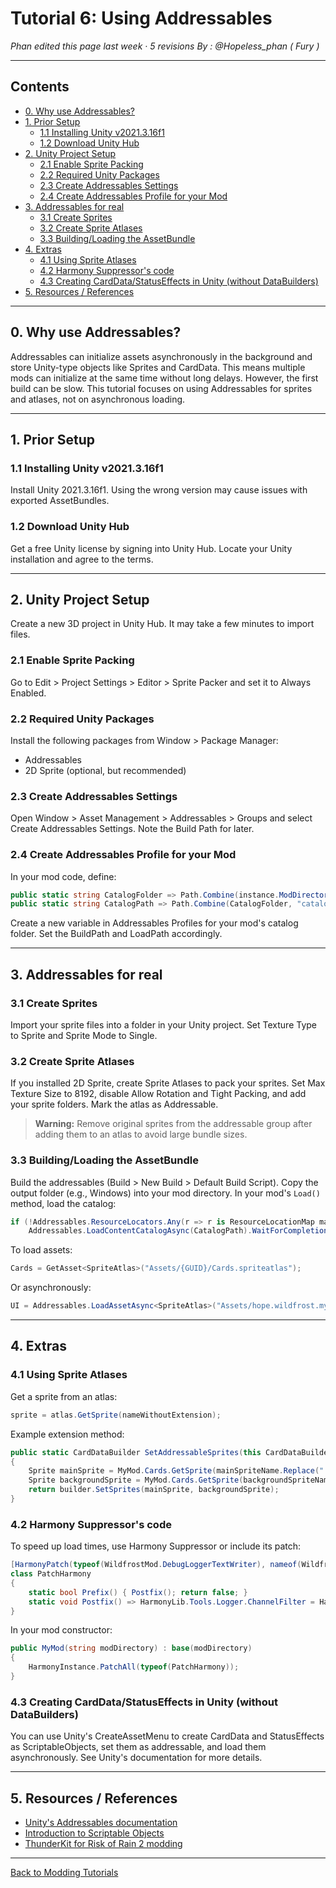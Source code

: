 # Tutorial 6: Using Addressables

*Phan edited this page last week · 5 revisions*
*By : @Hopeless_phan ( Fury )*

---

## Contents
- [0. Why use Addressables?](#0-why-use-addressables)
- [1. Prior Setup](#1-prior-setup)
  - [1.1 Installing Unity v2021.3.16f1](#11-installing-unity-v20211316f1)
  - [1.2 Download Unity Hub](#12-download-unity-hub)
- [2. Unity Project Setup](#2-unity-project-setup)
  - [2.1 Enable Sprite Packing](#21-enable-sprite-packing)
  - [2.2 Required Unity Packages](#22-required-unity-packages)
  - [2.3 Create Addressables Settings](#23-create-addressables-settings)
  - [2.4 Create Addressables Profile for your Mod](#24-create-addressables-profile-for-your-mod)
- [3. Addressables for real](#3-addressables-for-real)
  - [3.1 Create Sprites](#31-create-sprites)
  - [3.2 Create Sprite Atlases](#32-create-sprite-atlases)
  - [3.3 Building/Loading the AssetBundle](#33-buildingloading-the-assetbundle)
- [4. Extras](#4-extras)
  - [4.1 Using Sprite Atlases](#41-using-sprite-atlases)
  - [4.2 Harmony Suppressor's code](#42-harmony-suppressors-code)
  - [4.3 Creating CardData/StatusEffects in Unity (without DataBuilders)](#43-creating-carddatastatuseffects-in-unity-without-databuilders)
- [5. Resources / References](#5-resources--references)

---

## 0. Why use Addressables?
Addressables can initialize assets asynchronously in the background and store Unity-type objects like Sprites and CardData. This means multiple mods can initialize at the same time without long delays. However, the first build can be slow. This tutorial focuses on using Addressables for sprites and atlases, not on asynchronous loading.

---

## 1. Prior Setup
### 1.1 Installing Unity v2021.3.16f1
Install Unity 2021.3.16f1. Using the wrong version may cause issues with exported AssetBundles.

### 1.2 Download Unity Hub
Get a free Unity license by signing into Unity Hub. Locate your Unity installation and agree to the terms.

---

## 2. Unity Project Setup
Create a new 3D project in Unity Hub. It may take a few minutes to import files.

### 2.1 Enable Sprite Packing
Go to Edit > Project Settings > Editor > Sprite Packer and set it to Always Enabled.

### 2.2 Required Unity Packages
Install the following packages from Window > Package Manager:
- Addressables
- 2D Sprite (optional, but recommended)

### 2.3 Create Addressables Settings
Open Window > Asset Management > Addressables > Groups and select Create Addressables Settings. Note the Build Path for later.

### 2.4 Create Addressables Profile for your Mod
In your mod code, define:
```csharp
public static string CatalogFolder => Path.Combine(instance.ModDirectory, "Windows");
public static string CatalogPath => Path.Combine(CatalogFolder, "catalog.json");
```
Create a new variable in Addressables Profiles for your mod's catalog folder. Set the BuildPath and LoadPath accordingly.

---

## 3. Addressables for real
### 3.1 Create Sprites
Import your sprite files into a folder in your Unity project. Set Texture Type to Sprite and Sprite Mode to Single.

### 3.2 Create Sprite Atlases
If you installed 2D Sprite, create Sprite Atlases to pack your sprites. Set Max Texture Size to 8192, disable Allow Rotation and Tight Packing, and add your sprite folders. Mark the atlas as Addressable.

> **Warning:** Remove original sprites from the addressable group after adding them to an atlas to avoid large bundle sizes.

### 3.3 Building/Loading the AssetBundle
Build the addressables (Build > New Build > Default Build Script). Copy the output folder (e.g., Windows) into your mod directory. In your mod's `Load()` method, load the catalog:
```csharp
if (!Addressables.ResourceLocators.Any(r => r is ResourceLocationMap map && map.LocatorId == CatalogPath))
    Addressables.LoadContentCatalogAsync(CatalogPath).WaitForCompletion();
```
To load assets:
```csharp
Cards = GetAsset<SpriteAtlas>("Assets/{GUID}/Cards.spriteatlas");
```
Or asynchronously:
```csharp
UI = Addressables.LoadAssetAsync<SpriteAtlas>("Assets/hope.wildfrost.mymod/UI.spriteatlas");
```

---

## 4. Extras
### 4.1 Using Sprite Atlases
Get a sprite from an atlas:
```csharp
sprite = atlas.GetSprite(nameWithoutExtension);
```
Example extension method:
```csharp
public static CardDataBuilder SetAddressableSprites(this CardDataBuilder builder, string mainSpriteName, string backgroundSpriteName)
{
    Sprite mainSprite = MyMod.Cards.GetSprite(mainSpriteName.Replace(".png", ""));
    Sprite backgroundSprite = MyMod.Cards.GetSprite(backgroundSpriteName.Replace(".png", ""));
    return builder.SetSprites(mainSprite, backgroundSprite);
}
```

### 4.2 Harmony Suppressor's code
To speed up load times, use Harmony Suppressor or include its patch:
```csharp
[HarmonyPatch(typeof(WildfrostMod.DebugLoggerTextWriter), nameof(WildfrostMod.DebugLoggerTextWriter.WriteLine))]
class PatchHarmony
{
    static bool Prefix() { Postfix(); return false; }
    static void Postfix() => HarmonyLib.Tools.Logger.ChannelFilter = HarmonyLib.Tools.Logger.LogChannel.Warn | HarmonyLib.Tools.Logger.LogChannel.Error;
}
```
In your mod constructor:
```csharp
public MyMod(string modDirectory) : base(modDirectory)
{
    HarmonyInstance.PatchAll(typeof(PatchHarmony));
}
```

### 4.3 Creating CardData/StatusEffects in Unity (without DataBuilders)
You can use Unity's CreateAssetMenu to create CardData and StatusEffects as ScriptableObjects, set them as addressable, and load them asynchronously. See Unity's documentation for more details.

---

## 5. Resources / References
- [Unity's Addressables documentation](https://docs.unity3d.com/Packages/com.unity.addressables@1.19/manual/index.html)
- [Introduction to Scriptable Objects](https://learn.unity.com/tutorial/introduction-to-scriptable-objects)
- [ThunderKit for Risk of Rain 2 modding](https://github.com/ThunderKit)

---

[Back to Modding Tutorials](index.md)

